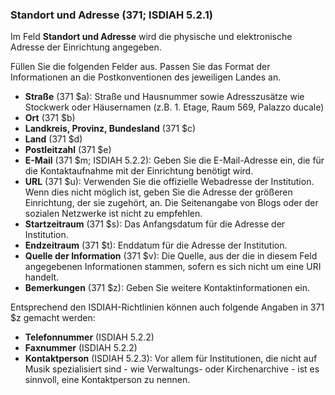 ### Standort und Adresse (371; ISDIAH 5.2.1)

Im Feld **Standort und Adresse** wird die physische und elektronische Adresse der Einrichtung angegeben.

Füllen Sie die folgenden Felder aus. Passen Sie das Format der Informationen an die Postkonventionen des jeweiligen Landes an.

- **Straße** (371 $a): Straße und Hausnummer sowie Adresszusätze wie Stockwerk oder Häusernamen (z.B. 1. Etage, Raum 569, Palazzo ducale)
- **Ort** (371 $b)
- **Landkreis, Provinz, Bundesland** (371 $c)
- **Land** (371 $d)
- **Postleitzahl** (371 $e)
- **E-Mail** (371 $m; ISDIAH 5.2.2): Geben Sie die E-Mail-Adresse ein, die für die Kontaktaufnahme mit der Einrichtung benötigt wird.
- **URL** (371 $u): Verwenden Sie die offizielle Webadresse der Institution. Wenn dies nicht möglich ist, geben Sie die Adresse der größeren Einrichtung, der sie zugehört, an. Die Seitenangabe von Blogs oder der sozialen Netzwerke ist nicht zu empfehlen.
- **Startzeitraum** (371 $s): Das Anfangsdatum für die Adresse der Institution.
- **Endzeitraum** (371 $t): Enddatum für die Adresse der Institution.
- **Quelle der Information** (371 $v): Die Quelle, aus der die in diesem Feld angegebenen Informationen stammen, sofern es sich nicht um eine URI handelt.
- **Bemerkungen** (371 $z): Geben Sie weitere Kontaktinformationen ein.

Entsprechend den ISDIAH-Richtlinien können auch folgende Angaben in 371 $z gemacht werden:
- **Telefonnummer** (ISDIAH 5.2.2)
- **Faxnummer** (ISDIAH 5.2.2)
- **Kontaktperson**  (ISDIAH 5.2.3): Vor allem für Institutionen, die nicht auf Musik spezialisiert sind - wie Verwaltungs- oder Kirchenarchive - ist es sinnvoll, eine Kontaktperson zu nennen.
